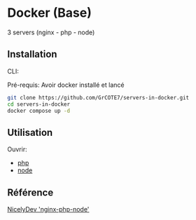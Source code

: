 # Docker (Base)

3 servers (nginx - php - node)

## Installation

CLI:

Pré-requis: Avoir docker installé et lancé

```bash
git clone https://github.com/GrCOTE7/servers-in-docker.git
cd servers-in-docker
docker compose up -d
```

## Utilisation

Ouvrir:

- [php](http://localhost)
- [node](http://localhost:81)

## Référence

[NicelyDev 'nginx-php-node'](https://www.nicelydev.com/docker/nginx-php-node)
